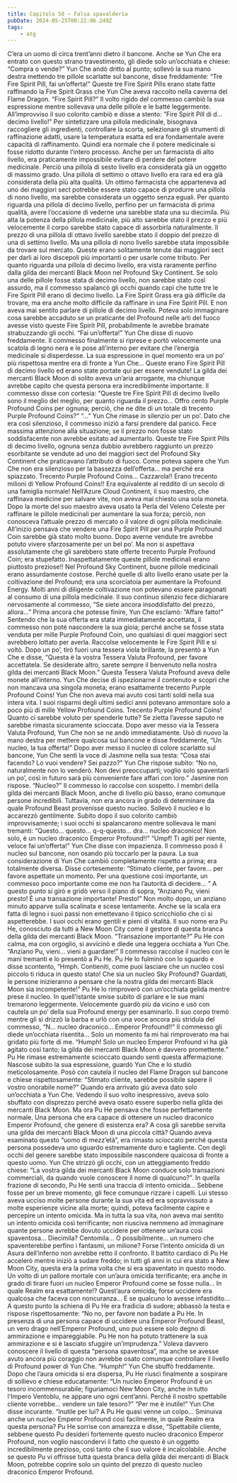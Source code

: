 ```yaml
---
title: Capitolo 58 – Falsa spavalderia
pubDate: 2024-05-25T00:22:06.249Z
tags:
    - atg
---
```



C’era un uomo di circa trent’anni dietro il bancone. Anche se Yun Che era entrato con questo strano travestimento, gli diede solo un’occhiata e chiese: “Compra o vende?”
Yun Che andò dritto al punto; sollevò la sua mano destra mettendo tre pillole scarlatte sul bancone, disse freddamente: “Tre Fire Spirit Pill, fai un’offerta!”
Queste tre Fire Spirit Pills erano state fatte raffinando la Fire Spirit Grass che Yun Che aveva raccolto nella caverna del Flame Dragon.
“Fire Spirit Pill?” Il volto rigido del commesso cambiò la sua espressione mentre sollevava una delle pillole e le batté leggermente. All’improvviso il suo colorito cambiò e disse a stento: ”Fire Spirit Pill di d…decimo livello!”
Per sintetizzare una pillola medicinale, bisognava raccogliere gli ingredienti, controllare la scorta, selezionare gli strumenti di raffinazione adatti, usare la temperatura esatta ed era fondamentale avere capacità di raffinamento. Quindi era normale che il potere medicinale si fosse ridotto durante l’intero processo. Anche per un farmacista di alto livello, era praticamente impossibile evitare di perdere del potere medicinale. Perciò una pillola di sesto livello era considerata già un oggetto di massimo grado. Una pillola di settimo o ottavo livello era rara ed era già considerata della più alta qualità. Un ottimo farmacista che apparteneva ad uno dei maggiori sect potrebbe essere stato capace di produrre una pillola di nono livello, ma sarebbe considerata un oggetto senza eguali. Per quanto riguarda una pillola di decimo livello, perfino per un farmacista di prima qualità, avere l’occasione di vederne una sarebbe stata una su diecimila.
Più alta la potenza della pillola medicinale, più alto sarebbe stato il prezzo e più velocemente il corpo sarebbe stato capace di assorbirla naturalmente. Il prezzo di una pillola di ottavo livello sarebbe stato il doppio del prezzo di una di settimo livello. Ma una pillola di nono livello sarebbe stata impossibile da trovare sul mercato. Queste erano solitamente tenute dai maggiori sect per darli ai loro discepoli più importanti o per usarle come tributo. Per quanto riguarda una pillola di decimo livello, era vista raramente perfino dalla gilda dei mercanti Black Moon nel Profound Sky Continent.
Se solo una delle pillole fosse stata di decimo livello, non sarebbe stato così assurdo, ma il commesso spalancò gli occhi quando capì che tutte tre le Fire Spirit Pill erano di decimo livello. La Fire Spirit Grass era già difficile da trovare, ma era anche molto difficile da raffinare in una Fire Spirit Pill. E non aveva mai sentito parlare di pillole di decimo livello. Poteva solo immaginare cosa sarebbe accaduto se un praticante del Profound nelle arti del fuoco avesse visto queste Fire Spirit Pill, probabilmente le avrebbe bramate strabuzzando gli occhi.
“Fai un’offerta!” Yun Che disse di nuovo freddamente.
Il commesso finalmente si riprese e portò velocemente una scatola di legno nera e le pose all’interno per evitare che l’energia medicinale si disperdesse. La sua espressione in quel momento era un po’ più rispettosa mentre era di fronte a Yun Che…
Queste erano Fire Spirit Pill di decimo livello ed erano state portate qui per essere vendute! La gilda dei mercanti Black Moon di solito aveva un’aria arrogante, ma chiunque avrebbe capito che questa persona era incredibilmente importante. Il commesso disse con cortesia: “Queste tre Fire Spirit Pill di decimo livello sono il meglio del meglio, per quanto riguarda il prezzo… Offro cento Purple Profound Coins per ognuna; perciò, che ne dite di un totale di trecento Purple Profound Coins?”
“…” Yun Che rimase in silenzio per un po’.
Dato che era così silenzioso, il commesso iniziò a farsi prendere dal panico. Fece massima attenzione alla situazione; se il prezzo non fosse stato soddisfacente non avrebbe esitato ad aumentarlo. Queste tre Fire Spirit Pills di decimo livello, ognuna senza dubbio avrebbero raggiunto un prezzo esorbitante se vendute ad uno dei maggiori sect del Profound Sky Continent che praticavano l’attributo di fuoco.
Come poteva sapere che Yun Che non era silenzioso per la bassezza dell’offerta… ma perché era spiazzato.
Trecento Purple Profound Coins… Cazzarola!! Erano trecento milioni di Yellow Profound Coins!! Era equivalente al reddito di un secolo di una famiglia normale!
Nell’Azure Cloud Continent, il suo maestro, che raffinava medicine per salvare vite, non aveva mai chiesto una sola moneta. Dopo la morte del suo maestro aveva usato la Perla del Veleno Celeste per raffinare le pillole medicinali per aumentare la sua forza; perciò, non conosceva l’attuale prezzo di mercato o il valore di ogni pillola medicinale.
All’inizio pensava che vendere una Fire Spirit Pill per una Purple Profound Coin sarebbe già stato molto buono. Dopo averne vendute tre avrebbe potuto vivere sfarzosamente per un bel po’. Ma non si aspettava assolutamente che gli sarebbero state offerte trecento Purple Profound Coin; era stupefatto.
Inaspettatamente queste pillole medicinali erano piuttosto preziose!!
Nel Profound Sky Continent, buone pillole medicinali erano assurdamente costose. Perché quelle di alto livello erano usate per la coltivazione del Profound; era una scorciatoia per aumentare la Profound Energy. Molti anni di diligente coltivazione non potevano essere paragonati al consumo di una pillola medicinale.
Il suo continuo silenzio fece dichiarare nervosamente al commesso, “Se siete ancora insoddisfatto del prezzo, allora…”
Prima ancora che potesse finire, Yun Che esclamò: ”Affare fatto!”
Sentendo che la sua offerta era stata immediatamente accettata, il commesso non poté nascondere la sua gioia; perché anche se fosse stata venduta per mille Purple Profound Coin, uno qualsiasi di quei maggiori sect avrebbero lottato per averla. Raccolse velocemente le Fire Spirit Pill e si voltò. Dopo un po’, tirò fuori una tessera viola brillante, la presentò a Yun Che e disse, “Questa è la vostra Tessera Valuta Profound, per favore accettatela. Se desiderate altro, sarete sempre il benvenuto nella nostra gilda dei mercanti Black Moon.”
Questa Tessera Valuta Profound aveva delle monete all’interno. Yun Che decise di ispezionarne il contenuto e scoprì che non mancava una singola moneta; erano esattamente trecento Purple Profound Coins!
Yun Che non aveva mai avuto così tanti soldi nella sua intera vita. I suoi risparmi degli ultimi sedici anni potevano ammontare solo a poco più di mille Yellow Profound Coins.
Trecento Purple Profound Coins! Quanto ci sarebbe voluto per spenderle tutte? Se zietta l’avesse saputo ne sarebbe rimasta sicuramente scioccata.
Dopo aver messo via la Tessera Valuta Profound, Yun Che non se ne andò immediatamente. Usò di nuovo la mano destra per mettere qualcosa sul bancone e disse freddamente, “Un nucleo, la tua offerta!”
Dopo aver messo il nucleo di colore scarlatto sul bancone, Yun Che sentì la voce di Jasmine nella sua testa: “Cosa stai facendo? Lo vuoi vendere? Sei pazzo?”
Yun Che rispose subito: “No no, naturalmente non lo venderò. Non devi preoccuparti; voglio solo spaventarli un po’, così in futuro sarà più conveniente fare affari con loro.”
Jasmine non rispose.
“Nucleo?” Il commesso lo raccolse con sospetto. I membri della gilda dei mercanti Black Moon, anche di livello più basso, erano comunque persone incredibili. Tuttavia, non era ancora in grado di determinare da quale Profound Beast provenisse questo nucleo.
Sollevò il nucleo e lo accarezzò gentilmente. Subito dopo il suo colorito cambiò improvvisamente; i suoi occhi si spalancarono mentre sollevava le mani tremanti: “Questo… questo… q-q-questo… dra… nucleo draconico! Non solo, è un nucleo draconico Emperor Profound!!”
“Umpf! Ti agiti per niente, veloce fai un’offerta!” Yun Che disse con impazienza.
Il commesso posò il nucleo sul bancone, non osando più toccarlo per la paura. La sua considerazione di Yun Che cambiò completamente rispetto a prima; era totalmente diversa. Disse cortesemente: “Stimato cliente, per favore… per favore aspettate un momento. Per una questione così importante, un commesso poco importante come me non ha l’autorità di decidere… ”
A questo punto si girò e gridò verso il piano di sopra, “Anziano Pu, vieni presto! È una transazione importante! Presto!”
Non molto dopo, un anziano minuto apparve sulla scalinata e scese lentamente. Anche se la scala era fatta di legno i suoi passi non emettevano il tipico scricchiolio che ci si aspetterebbe. I suoi occhi erano gentili e pieni di vitalità. Il suo nome era Pu He, conosciuto da tutti a New Moon City come il gestore di questa branca della gilda dei mercanti Black Moon.
“Transazione importante?” Pu He con calma, ma con orgoglio, si avvicinò e diede una leggera occhiata a Yun Che.
“Anziano Pu, vieni… vieni a guardare!” Il commesso raccolse il nucleo con le mani tremanti e lo presentò a Pu He.
Pu He lo fulminò con lo sguardo e disse scontento, “Hmph. Contieniti, come puoi lasciare che un nucleo così piccolo ti riduca in questo stato! Che sia un nucleo Sky Profound? Guardati, le persone inizieranno a pensare che la nostra gilda dei mercanti Black Moon sia incompetente!”
Pu He lo rimproverò con un’occhiata gelida mentre prese il nucleo. In quell’istante smise subito di parlare e le sue mani tremarono leggermente. Velocemente guardò più da vicino e usò con cautela un po’ della sua Profound energy per esaminarlo. Il suo corpo tremò mentre gli si drizzò la barba e urlò con una voce ancora più stridula del commesso, “N… nucleo draconico… Emperor Profound!!”
Il commesso gli diede un’occhiata risentita… Solo un momento fa mi hai rimproverato ma hai gridato più forte di me.
“Humph! Solo un nucleo Emperor Profound vi ha già agitato così tanto; la gilda dei mercanti Black Moon è davvero promettente.”
Pu He rimase estremamente scioccato quando sentì questa affermazione. Nascose subito la sua espressione, guardò Yun Che e lo studiò meticolosamente. Posò con cautela il nucleo del Flame Dragon sul bancone e chiese rispettosamente: “Stimato cliente, sarebbe possibile sapere il vostro onorabile nome?”
Quando era arrivato giù aveva dato solo un’occhiata a Yun Che. Vedendo il suo volto inespressivo, aveva solo sbuffato con disprezzo perché aveva osato essere superbo nella gilda dei mercanti Black Moon. Ma ora Pu He pensava che fosse perfettamente normale. Una persona che era capace di ottenere un nucleo draconico Emperor Profound, che genere di esistenza era? A cosa gli sarebbe servita una gilda dei mercanti Black Moon di una piccola città?
Quando aveva esaminato questo “uomo di mezz’età”, era rimasto scioccato perché questa persona possedeva uno sguardo estremamente duro e tagliente. Con degli occhi del genere sarebbe stato impossibile nascondere qualcosa di fronte a questo uomo.
Yun Che strizzò gli occhi, con un atteggiamento freddo chiese: “La vostra gilda dei mercanti Black Moon conduce solo transazioni commerciali, da quando vuole conoscere il nome di qualcuno?”.
In quella frazione di secondo, Pu He sentì una traccia di intento omicida… Sebbene fosse per un breve momento, gli fece comunque rizzare i capelli. Lui stesso aveva ucciso molte persone durante la sua vita ed era sopravvissuto a molte esperienze vicine alla morte; quindi, poteva facilmente capire e percepire un intento omicida. Ma in tutta la sua vita, non aveva mai sentito un intento omicida così terrificante; non riusciva nemmeno ad immaginare quante persone avrebbe dovuto uccidere per ottenere un’aura così spaventosa… Diecimila? Centomila… O possibilmente… un numero che spaventerebbe perfino i fantasmi, un milione?
Forse l’intento omicida di un Asura dell’inferno non avrebbe retto il confronto.
Il battito cardiaco di Pu He accelerò mentre iniziò a sudare freddo; in tutti gli anni in cui era stato a New Moon City, questa era la prima volta che si era spaventato in questo modo. Un volto di un pallore mortale con un’aura omicida terrificante; era anche in grado di tirare fuori un nucleo Emperor Profound come se fosse nulla… In quale Realm era esattamente!? Quest’aura omicida; forse uccidere era qualcosa che faceva con noncuranza… E se qualcuno lo avesse infastidito…
A questo punto la schiena di Pu He era fradicia di sudore; abbassò la testa e rispose rispettosamente: “No no, per favore non badate a Pu He. In presenza di una persona capace di uccidere una Emperor Profound Beast, un vero drago nell’Emperor Profound, uno può essere solo degno di ammirazione e impareggiabile. Pu He non ha potuto trattenere la sua ammirazione e si è lasciato sfuggire un’imprudenza.”
Voleva davvero conoscere il livello di questa “persona spaventosa”, ma anche se avesse avuto ancora più coraggio non avrebbe osato comunque controllare il livello di Profound power di Yun Che.
“Humph!” Yun Che sbuffò freddamente.
Dopo che l’aura omicida si era dispersa, Pu He riuscì finalmente a sospirare di sollievo e chiese educatamente: “Un nucleo Emperor Profound è un tesoro incommensurabile; figuriamoci New Moon City, anche in tutto l'Impero Ventoblu, ne appare uno ogni cent’anni. Perché il nostro spettabile cliente vorrebbe… vendere un tale tesoro?”
“Per me è inutile!” Yun Che disse incurante.
“Inutile per lui? A Pu He quasi venne un colpo… Sminuiva anche un nucleo Emperor Profound così facilmente, in quale Realm era questa persona?
Pu He sorrise con amarezza e disse, “Spettabile cliente, sebbene questo Pu desideri fortemente questo nucleo draconico Emperor Profound, non voglio nascondervi il fatto che questo è un oggetto incredibilmente prezioso, così tanto che il suo valore è incalcolabile. Anche se questo Pu vi offrisse tutta questa branca della gilda dei mercanti di Black Moon, potrebbe coprire solo un quinto del prezzo di questo nucleo draconico Emperor Profound.

